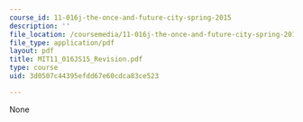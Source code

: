 ```yaml
---
course_id: 11-016j-the-once-and-future-city-spring-2015
description: ''
file_location: /coursemedia/11-016j-the-once-and-future-city-spring-2015/3d0507c44395efdd67e60cdca83ce523_MIT11_016JS15_Revision.pdf
file_type: application/pdf
layout: pdf
title: MIT11_016JS15_Revision.pdf
type: course
uid: 3d0507c44395efdd67e60cdca83ce523

---
```

None